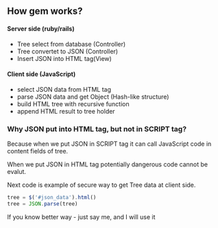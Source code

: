 ## How gem works?

#### Server side (ruby/rails)

- Tree select from database (Controller)
- Tree convertet to JSON (Controller)
- Insert JSON into HTML tag(View)

#### Client side (JavaScript)

- select JSON data from HTML tag
- parse JSON data and get Object (Hash-like structure)
- build HTML tree with recursive function
- append HTML result to tree holder

### Why JSON put into HTML tag, but not in SCRIPT tag?

Because when we put JSON in SCRIPT tag it can call JavaScript code in content fields of tree.

When we put JSON in HTML tag potentially dangerous code cannot be evalut.

Next code is example of secure way to get Tree data at client side.

```javascript
tree = $('#json_data').html()
tree = JSON.parse(tree)
```

If you know better way - just say me, and I will use it